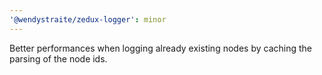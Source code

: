 ```yaml
---
'@wendystraite/zedux-logger': minor
---
```


Better performances when logging already existing nodes by caching the parsing of the node ids.
